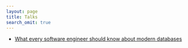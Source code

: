 ```yaml
---
layout: page
title: Talks
search_omit: true
---
```


<ul>
    <li>
      <a href="/databases">What every software engineer should know about modern databases</a>
    </li>
</ul>
